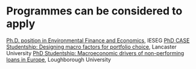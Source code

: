 # Programmes can be considered to apply
[Ph.D. position in Environmental Finance and Economics](https://www.findaphd.com/phds/program/ph-d-position-in-environmental-finance-and-economics/?i2003p4819), IESEG
[PhD CASE Studentship: Designing macro factors for portfolio choice](https://www.findaphd.com/phds/project/phd-case-studentship-designing-macro-factors-for-portfolio-choice/?p119410), Lancaster University
[PhD Studentship: Macroeconomic drivers of non-performing loans in Europe](https://www.findaphd.com/phds/project/phd-studentship-macroeconomic-drivers-of-non-performing-loans-in-europe/?p119298), Loughborough University
